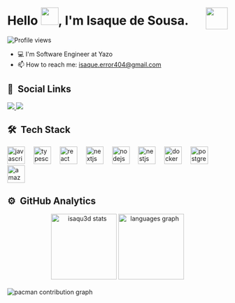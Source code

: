 

<h1 align="left">Hello <img src="https://raw.githubusercontent.com/kaueMarques/kaueMarques/master/hi.gif" width="40x" height='40px'>, I'm Isaque de Sousa. <img align="right" height="50" src="https://media.giphy.com/media/ZVik7pBtu9dNS/giphy.gif?cid=ecf05e475vjsaw6d240dm2y4b9nqtmwib3tzp1do9xt7xg5s&ep=v1_gifs_search&rid=giphy.gif&ct=g"  /></h1>
<p align="left"> <img src="https://komarev.com/ghpvc/?username=isaqu3d&color=blueviolet" alt="Profile views" /> </p>


<!--
**X-SpeedBlack-X/X-SpeedBlack-X** is a ✨ _special_ ✨ repository because its `README.md` (this file) appears on your GitHub profile.
<img href=''https://raw.githubusercontent.com/gist/X-SpeedBlack-X/63f61d03c0ec4d7be3ff52fe96d85689/raw/7a187972f5d6dc1a73637a3830326a20d5aaeb48/profilecard.svg />

Here are some ideas to get you started:

- 🔭 I’m currently working on ...
- 🌱 I’m currently learning ...
- 👯 I’m looking to collaborate on ...
- 🤔 I’m looking for help with ...
...
- 📫 How to reach me: ...
- 😄 Pronouns: ...
- ⚡ Fun fact: ...
-->
- 💻 I'm Software Engineer at Yazo
- 📫 How to reach me: isaque.error404@gmail.com

## 📱 &nbsp;Social Links
<div> 
  <a href="https://www.linkedin.com/in/isaque-de-sousa/" target="_blank"> 
 <img src="https://img.shields.io/badge/LinkedIn-0077B5?style=for-the-badge&logo=linkedin&logoColor=white"/>
 </a>
 <a href="https://instagram.com/_isaque.s_" target="_blank">
 <img src="https://img.shields.io/badge/Instagram-E4405F?style=for-the-badge&logo=instagram&logoColor=white" />
 </a>
  <!-- 
  <a href="mailto:isaque.error404@gmail.com" target="_blank"> 
 <img src="https://img.shields.io/badge/Gmail-D14836?style=for-the-badge&logo=gmail&logoColor=white"/>
 </a>
 -->

</div>

## 🛠 &nbsp;Tech Stack

<div align="left">
  <img src="https://cdn.jsdelivr.net/gh/devicons/devicon/icons/javascript/javascript-original.svg" height="40" alt="javascript logo"  />
  <img width="12" />
  <img src="https://cdn.jsdelivr.net/gh/devicons/devicon/icons/typescript/typescript-original.svg" height="40" alt="typescript logo"  />
  <img width="12" />
  <img src="https://cdn.jsdelivr.net/gh/devicons/devicon/icons/react/react-original.svg" height="40" alt="react logo"  />
  <img width="12" />
  <img src="https://cdn.jsdelivr.net/gh/devicons/devicon/icons/nextjs/nextjs-original.svg" height="40" alt="nextjs logo"  />
  <img width="12" />
  <img src="https://cdn.jsdelivr.net/gh/devicons/devicon/icons/nodejs/nodejs-original.svg" height="40" alt="nodejs logo"  />
  <img width="12" />
  <img src="https://cdn.jsdelivr.net/gh/devicons/devicon/icons/nestjs/nestjs-original.svg" height="40" alt="nestjs logo"  />
  <img width="12" />
  <img src="https://cdn.jsdelivr.net/gh/devicons/devicon/icons/docker/docker-original.svg" height="40" alt="docker logo"  />
  <img width="12" />
  <img src="https://cdn.jsdelivr.net/gh/devicons/devicon/icons/postgresql/postgresql-original.svg" height="40" alt="postgresql logo"  />
  <img width="12" />
  <img src="https://cdn.jsdelivr.net/gh/devicons/devicon/icons/amazonwebservices/amazonwebservices-line-wordmark.svg" height="40" alt="amazonwebservices logo"  />
</div>

          

## ⚙️ &nbsp;GitHub Analytics

<div align="center">
  <img src="https://github-readme-stats.vercel.app/api?username=isaqu3d&show_icons=true&theme=radical" alt="isaqu3d stats" height="150" alt="stats graph"  />
  <img src="https://github-readme-stats.vercel.app/api/top-langs?username=isaqu3d&locale=en&hide_title=false&layout=compact&langs_count=5&theme=radical&hide_border=false&order=2" height="150" alt="languages graph"  />
</div>

</br>

 <picture>
  <source media="(prefers-color-scheme: dark)" srcset="https://raw.githubusercontent.com/isaqu3d/isaqu3d/output/pacman-contribution-graph-dark.svg">
  <source media="(prefers-color-scheme: light)" srcset="https://raw.githubusercontent.com/isaqu3d/isaqu3d/output/pacman-contribution-graph.svg">
  <img alt="pacman contribution graph" src="https://raw.githubusercontent.com/isaqu3d/isaqu3d/output/pacman-contribution-graph.svg">
</picture>
  
 
 

